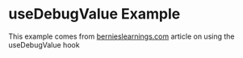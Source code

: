 # useDebugValue Example

This example comes from [bernieslearnings.com](https://bernieslearnings.com/a-quick-guide-to-usedebugvalue-hook/) article on using the useDebugValue hook

